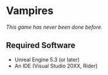 # Vampires

*This game has never been done before.*

## Required Software

 - Unreal Engine 5.3 (or later)
 - An IDE (Visual Studio 20XX, Rider)